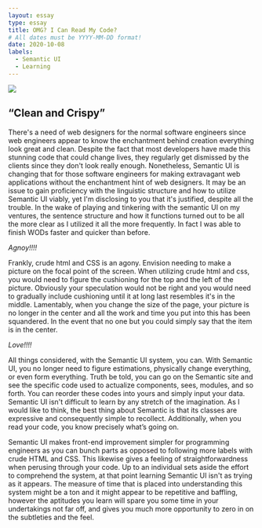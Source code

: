 ```yaml
---
layout: essay
type: essay
title: OMG? I Can Read My Code?
# All dates must be YYYY-MM-DD format!
date: 2020-10-08
labels:
  - Semantic UI
  - Learning 
---
```



<img class="ui medium left floated image" src="../images/ui.jpeg">

## “Clean and Crispy”

There's a need of web designers for the normal software engineers since web engineers appear to know
the enchantment behind creation everything look great and clean. Despite the fact that most developers
have made this stunning code that could change lives, they regularly get dismissed by the clients since
they don't look really enough. Nonetheless, Semantic UI is changing that for those software engineers
for making extravagant web applications without the enchantment hint of web designers. It may be an
issue to gain proficiency with the linguistic structure and how to utilize Semantic UI viably, yet I'm
disclosing to you that it's justified, despite all the trouble. In the wake of playing and tinkering with the
semantic UI on my ventures, the sentence structure and how it functions turned out to be all the more
clear as I utilized it all the more frequently. In fact I was able to finish WODs faster and quicker than
before.

*Agnoy!!!!*

Frankly, crude html and CSS is an agony. Envision needing to make a picture on the focal point of the screen. When utilizing crude html and css, you would need to figure the cushioning for the top and the left of the picture. Obviously your speculation would not be right and you would need to gradually include cushioning until it at long last resembles it's in the middle. Lamentably, when you change the size of the page, your picture is no longer in the center and all the work and time you put into this has been squandered. In the event that no one but you could simply say that the item is in the center. 


*Love!!!!*

All things considered, with the Semantic UI system, you can. With Semantic UI, you no longer need to figure estimations, physically change everything, or even form everything. Truth be told, you can go on the Semantic site and see the specific code used to actualize components, sees, modules, and so forth. You can reorder these codes into yours and simply input your data. Semantic UI isn't difficult to learn by any stretch of the imagination. As I would like to think, the best thing about Semantic is that its classes are expressive and consequently simple to recollect. Additionally, when you read your code, you know precisely what’s going on. 

Semantic UI makes front-end improvement simpler for programming engineers as you can bunch parts as opposed to following more labels with crude HTML and CSS. This likewise gives a feeling of straightforwardness when perusing through your code. Up to an individual sets aside the effort to comprehend the system, at that point learning Semantic UI isn't as trying as it appears. The measure of time that is placed into understanding this system might be a ton and it might appear to be repetitive and baffling, however the aptitudes you learn will spare you some time in your undertakings not far off, and gives you much more opportunity to zero in on the subtleties and the feel.
